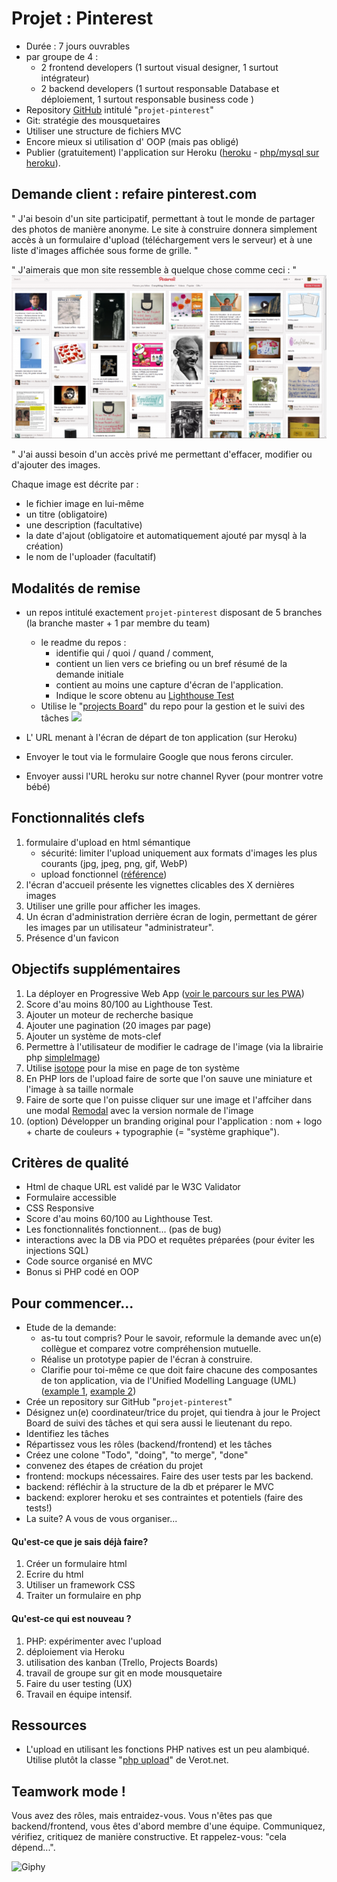 # Projet : Pinterest

- Durée : 7 jours ouvrables
- par groupe de 4 :  
	- 2 frontend developers (1 surtout visual designer, 1 surtout intégrateur) 
	- 2 backend developers (1 surtout responsable Database et déploiement, 1 surtout responsable business code )
- Repository [GitHub](https://github.com/) intitulé "`projet-pinterest`" 
- Git: stratégie des mousquetaires
- Utiliser une structure de fichiers MVC 
- Encore mieux si utilisation d' OOP (mais pas obligé)
- Publier (gratuitement) l'application sur Heroku ([heroku](https://www.heroku.com) - [php/mysql sur heroku](https://stackoverflow.com/questions/14947506/using-mysql-with-php-on-heroku)).

## Demande client : refaire pinterest.com

" J'ai besoin d'un site participatif, permettant à tout le monde de partager des photos de manière anonyme. Le site à construire donnera simplement accès à un formulaire d'upload (téléchargement vers le serveur) et à une liste d'images affichée sous forme de grille. "

" J'aimerais que mon site ressemble à quelque chose comme ceci :  "  
 ![Image exemple Pinterest](Pinterest.png)

" J'ai aussi besoin d'un accès privé me permettant d'effacer, modifier ou d'ajouter des images.

Chaque image est décrite par : 

- le fichier image en lui-même
- un titre (obligatoire)
- une description (facultative)
- la date d'ajout (obligatoire et automatiquement ajouté par mysql à la création)
- le nom de l'uploader (facultatif)


## Modalités de remise
- un repos intitulé exactement `projet-pinterest` disposant de 5 branches (la branche master + 1 par membre du team)
	- le readme du repos :  
		- identifie qui / quoi / quand / comment,
		- contient un lien vers ce briefing ou un bref résumé de la demande initiale
		- contient au moins une capture d'écran de l'application.
		- Indique le score obtenu au [Lighthouse Test](https://developers.google.com/web/tools/lighthouse/)
	- Utilise le "[projects Board](https://liftux.com/using-github-issues-project-management/)" du repo pour la gestion et le suivi des tâches
![](https://i1.wp.com/cloud.githubusercontent.com/assets/3477155/18481731/44629a3e-79ab-11e6-8ce9-9ad5f07a135d.gif?w=1200&ssl=1)

- L' URL menant à l'écran de départ de ton application (sur Heroku)
- Envoyer le tout via le formulaire Google que nous ferons circuler.
- Envoyer aussi l'URL heroku sur notre channel Ryver (pour montrer votre bébé)

## Fonctionnalités clefs
1. formulaire d'upload en html sémantique
    - sécurité: limiter l'upload uniquement aux formats d'images les plus courants (jpg, jpeg, png, gif, WebP)
    - upload fonctionnel ([référence](https://www.w3schools.com/php/php_file_upload.asp))
1. l'écran d'accueil présente les vignettes clicables des X dernières images
1. Utiliser une grille pour afficher les images.
2. Un écran d'administration derrière écran de login, permettant de gérer les images par un utilisateur "administrateur".
3. Présence d'un favicon

## Objectifs supplémentaires
1. La déployer en Progressive Web App ([voir le parcours sur les PWA](https://github.com/becodeorg/Lovelace-promo-2/tree/master/Parcours/PWA%20-%20progressive%20web%20apps))
1. Score d'au moins 80/100 au Lighthouse Test.
2. Ajouter un moteur de recherche basique
3. Ajouter une pagination (20 images  par page)
3. Ajouter un système de mots-clef
1. Permettre à l'utilisateur de modifier le cadrage de l'image (via la librairie php [simpleImage](https://github.com/claviska/SimpleImage))
1. Utilise [isotope](https://isotope.metafizzy.co/) pour la mise en page de ton système
1. En PHP lors de l'upload faire de sorte que l'on sauve une miniature et l'image à sa taille normale
1. Faire de sorte que l'on puisse cliquer sur une image et l'affciher dans une modal [Remodal](https://github.com/VodkaBears/Remodal) avec la version normale de l'image
1. (option) Développer un branding original pour l'application : nom + logo + charte de couleurs + typographie (= "système graphique").


## Critères de qualité
- Html de chaque URL est validé par le W3C Validator
- Formulaire accessible
- CSS Responsive
- Score d'au moins 60/100 au Lighthouse Test.
- Les fonctionnalités fonctionnent... (pas de bug)
- interactions avec la DB via PDO et requêtes préparées (pour éviter les injections SQL)
- Code source organisé en MVC
- Bonus si PHP codé en OOP

## Pour commencer...
- Etude de la demande: 
	- as-tu tout compris? Pour le savoir, reformule la demande avec un(e) collègue et comparez votre compréhension mutuelle.
	- Réalise un prototype papier de l'écran à construire.
	- Clarifie pour toi-même ce que doit faire chacune des composantes de ton application, via de l'Unified Modelling Language (UML) ([example 1](http://astah.net/features/uml-features/uml-features-class.png), [example 2](http://msoe.us/taylor/tutorial/se1021/exceptionUML.png))
- Crée un repository sur GitHub "`projet-pinterest`"
- Désignez un(e) coordinateur/trice du projet, qui tiendra à jour le Project Board de suivi des tâches et qui sera aussi le lieutenant du repo.
- Identifiez les tâches
- Répartissez vous les rôles (backend/frontend) et les tâches
- Créez une colone "Todo", "doing", "to merge", "done"
- convenez des étapes de création du projet
- frontend: mockups nécessaires. Faire des user tests par les backend.
- backend: réfléchir à la structure de la db et préparer le MVC
- backend: explorer heroku et ses contraintes et potentiels (faire des tests!)
- La suite?  A vous de vous organiser...

#### Qu'est-ce que je sais déjà faire?
1. Créer un formulaire html
1. Ecrire du html
1. Utiliser un framework CSS 
1. Traiter un formulaire en php  

#### Qu'est-ce qui est nouveau ?
1. PHP: expérimenter avec l'upload
2. déploiement via Heroku
3. utilisation des kanban (Trello, Projects Boards)
4. travail de groupe sur git en mode mousquetaire
5. Faire du user testing (UX)
6. Travail en équipe intensif.

## Ressources

- L'upload en utilisant les fonctions PHP natives est un peu alambiqué. Utilise plutôt la classe "[php upload](https://github.com/verot/class.upload.php)" de Verot.net.


## Teamwork mode !
Vous avez des rôles, mais entraidez-vous. Vous n'êtes pas que backend/frontend, vous êtes d'abord membre d'une équipe. Communiquez, vérifiez, critiquez de manière constructive. Et rappelez-vous:  "cela dépend...".

![Giphy](https://media3.giphy.com/media/l3vQXn15dRVNMru7e/giphy.gif)
